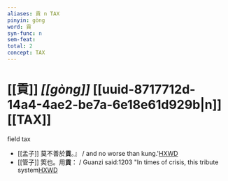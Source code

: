 ```yaml
---
aliases: 貢 n TAX
pinyin: gòng
word: 貢
syn-func: n
sem-feat: 
total: 2
concept: TAX 
---
```

# [[貢]] *[[gòng]]*  [[uuid-8717712d-14a4-4ae2-be7a-6e18e61d929b|n]] [[TAX]]
field tax
 - [[孟子]] 莫不善於**貢**。』 / and no worse than kung.'[HXWD](https://hxwd.org/textview.html?location=KR1h0001_tls_005-15a.12)
 - [[管子]] 筴也。用**貢**： / Guanzi said:1203 "In times of crisis, this tribute system[HXWD](https://hxwd.org/textview.html?location=KR3c0001_tls_022-166a.8)